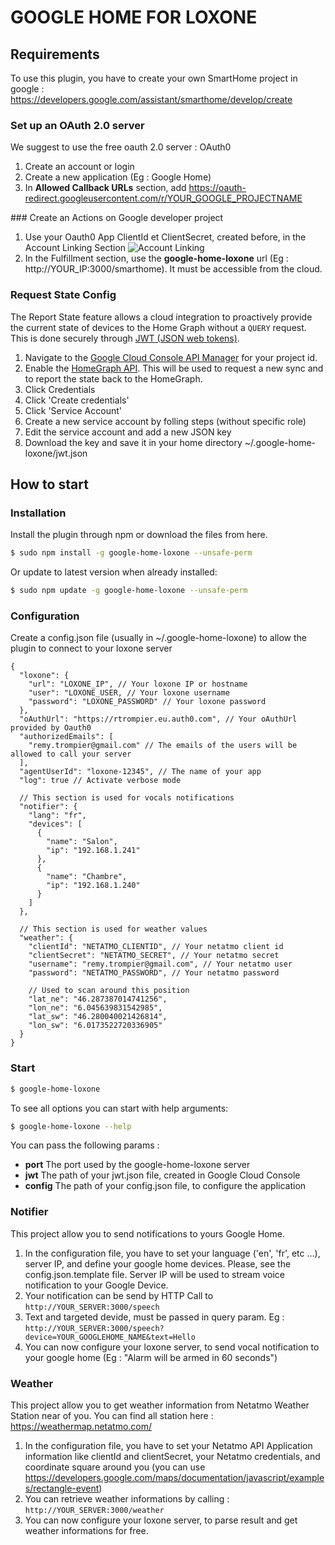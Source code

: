 # GOOGLE HOME FOR LOXONE

## Requirements

To use this plugin, you have to create your own SmartHome project in google : https://developers.google.com/assistant/smarthome/develop/create

### Set up an OAuth 2.0 server

We suggest to use the free oauth 2.0 server : OAuth0

1. Create an account or login
1. Create a new application (Eg : Google Home)
1. In **Allowed Callback URLs** section, add https://oauth-redirect.googleusercontent.com/r/YOUR_GOOGLE_PROJECTNAME

### Create an Actions on Google developer project

1. Use your Oauth0 App ClientId et ClientSecret, created before, in the Account Linking Section
![Account Linking](readme/account-linking.png?raw=true "Account Linking")
1. In the Fulfillment section, use the **google-home-loxone** url (Eg : http://YOUR_IP:3000/smarthome). It must be accessible from the cloud.


### Request State Config
The Report State feature allows a cloud integration to proactively provide the
current state of devices to the Home Graph without a `QUERY` request. This is
done securely through [JWT (JSON web tokens)](https://jwt.io/).

1. Navigate to the [Google Cloud Console API Manager](https://console.developers.google.com/apis) for your project id.
1. Enable the [HomeGraph API](https://console.cloud.google.com/apis/api/homegraph.googleapis.com/overview). This will be used to request a new sync and to report the state back to the HomeGraph.
1. Click Credentials
1. Click 'Create credentials'
1. Click 'Service Account'
1. Create a new service account by folling steps (without specific role)
1. Edit the service account and add a new JSON key
1. Download the key and save it in your home directory ~/.google-home-loxone/jwt.json
   
## How to start

### Installation

Install the plugin through npm or download the files from here.

```sh
$ sudo npm install -g google-home-loxone --unsafe-perm
```
Or update to latest version when already installed:
```sh
$ sudo npm update -g google-home-loxone --unsafe-perm
```

### Configuration

Create a config.json file (usually in ~/.google-home-loxone) to allow the plugin to connect to your loxone server
```
{
  "loxone": {
    "url": "LOXONE_IP", // Your loxone IP or hostname
    "user": "LOXONE_USER, // Your loxone username
    "password": "LOXONE_PASSWORD" // Your loxone password
  },
  "oAuthUrl": "https://rtrompier.eu.auth0.com", // Your oAuthUrl provided by Oauth0
  "authorizedEmails": [
    "remy.trompier@gmail.com" // The emails of the users will be allowed to call your server
  ],
  "agentUserId": "loxone-12345", // The name of your app
  "log": true // Activate verbose mode
  
  // This section is used for vocals notifications
  "notifier": {
    "lang": "fr",
    "devices": [
      {
        "name": "Salon",
        "ip": "192.168.1.241"
      },
      {
        "name": "Chambre",
        "ip": "192.168.1.240"
      }
    ]
  },

  // This section is used for weather values
  "weather": {
    "clientId": "NETATMO_CLIENTID", // Your netatmo client id
    "clientSecret": "NETATMO_SECRET", // Your netatmo secret
    "username": "remy.trompier@gmail.com", // Your netatmo user 
    "password": "NETATMO_PASSWORD", // Your netatmo password
    
    // Used to scan around this position
    "lat_ne": "46.287387014741256",
    "lon_ne": "6.045639831542985",
    "lat_sw": "46.280040021426814",
    "lon_sw": "6.0173522720336905"
  }
}
```

### Start 

```sh
$ google-home-loxone
```

To see all options you can start with help arguments:
```sh
$ google-home-loxone --help
```

You can pass the following params : 
* **port** The port used by the google-home-loxone server
* **jwt** The path of your jwt.json file, created in Google Cloud Console
* **config** The path of your config.json file, to configure the application


### Notifier
This project allow you to send notifications to yours Google Home.

1. In the configuration file, you have to set your language ('en', 'fr', etc ...), server IP, and define your google home devices. Please, see the config.json.template file. Server IP will be used to stream voice notification to your Google Device.
1. Your notification can be send by HTTP Call to `http://YOUR_SERVER:3000/speech`
1. Text and targeted devide, must be passed in query param. Eg : `http://YOUR_SERVER:3000/speech?device=YOUR_GOOGLEHOME_NAME&text=Hello`
1. You can now configure your loxone server, to send vocal notification to your google home (Eg : "Alarm will be armed in 60 seconds")

### Weather
This project allow you to get weather information from Netatmo Weather Station near of you.
You can find all station here : https://weathermap.netatmo.com/

1. In the configuration file, you have to set your Netatmo API Application information like clientId and clientSecret, your Netatmo credentials, and coordinate square around you (you can use https://developers.google.com/maps/documentation/javascript/examples/rectangle-event)
1. You can retrieve weather informations by calling : `http://YOUR_SERVER:3000/weather`
1. You can now configure your loxone server, to parse result and get weather informations for free.
